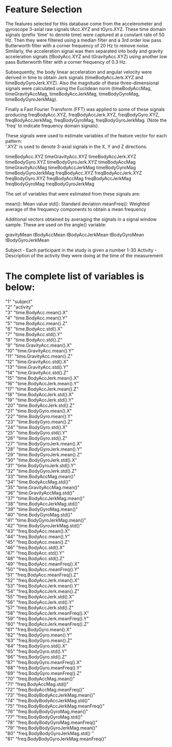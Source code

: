 Feature Selection 
=================

The features selected for this database come from the accelerometer and gyroscope 3-axial raw signals tAcc.XYZ and tGyro.XYZ. These time domain signals (prefix 'time' to denote time) were captured at a constant rate of 50 Hz. Then they were filtered using a median filter and a 3rd order low pass Butterworth filter with a corner frequency of 20 Hz to remove noise. Similarly, the acceleration signal was then separated into body and gravity acceleration signals (tBodyAcc.XYZ and tGravityAcc.XYZ) using another low pass Butterworth filter with a corner frequency of 0.3 Hz. 

Subsequently, the body linear acceleration and angular velocity were derived in time to obtain Jerk signals (timeBodyAccJerk.XYZ and timeBodyGyroJerk.XYZ). Also the magnitude of these three-dimensional signals were calculated using the Euclidean norm (timeBodyAccMag, timeGravityAccMag, timeBodyAccJerkMag, timeBodyGyroMag, timeBodyGyroJerkMag). 

Finally a Fast Fourier Transform (FFT) was applied to some of these signals producing freqBodyAcc.XYZ, freqBodyAccJerk.XYZ, freqBodyGyro.XYZ, freqBodyAccJerkMag, freqBodyGyroMag, freqBodyGyroJerkMag. (Note the 'freq' to indicate frequency domain signals). 

These signals were used to estimate variables of the feature vector for each pattern:  
'.XYZ' is used to denote 3-axial signals in the X, Y and Z directions.

timeBodyAcc.XYZ
timeGravityAcc.XYZ
timeBodyAccJerk.XYZ
timeBodyGyro.XYZ
timeBodyGyroJerk.XYZ
timeBodyAccMag
timeGravityAccMag
timeBodyAccJerkMag
timeBodyGyroMag
timeBodyGyroJerkMag
freqBodyAcc.XYZ
freqBodyAccJerk.XYZ
freqBodyGyro.XYZ
freqBodyAccMag
freqBodyAccJerkMag
freqBodyGyroMag
freqBodyGyroJerkMag

The set of variables that were estimated from these signals are: 

mean(): Mean value
std(): Standard deviation
meanFreq(): Weighted average of the frequency components to obtain a mean frequency


Additional vectors obtained by averaging the signals in a signal window sample. These are used on the angle() variable:

gravityMean
tBodyAccMean
tBodyAccJerkMean
tBodyGyroMean
tBodyGyroJerkMean

Subject - Each participant in the study is given a number 1-30
Activity - Description of the activity they were doing at the time of the measurement

The complete list of variables is below:
=========================================


"1" "subject"  
"2" "activity"  
"3" "time.BodyAcc.mean().X"  
"4" "time.BodyAcc.mean().Y"  
"5" "time.BodyAcc.mean().Z"  
"6" "time.BodyAcc.std().X"  
"7" "time.BodyAcc.std().Y"  
"8" "time.BodyAcc.std().Z"  
"9" "time.GravityAcc.mean().X"  
"10" "time.GravityAcc.mean().Y"  
"11" "time.GravityAcc.mean().Z"  
"12" "time.GravityAcc.std().X"  
"13" "time.GravityAcc.std().Y"  
"14" "time.GravityAcc.std().Z"  
"15" "time.BodyAccJerk.mean().X"  
"16" "time.BodyAccJerk.mean().Y"  
"17" "time.BodyAccJerk.mean().Z"  
"18" "time.BodyAccJerk.std().X"  
"19" "time.BodyAccJerk.std().Y"  
"20" "time.BodyAccJerk.std().Z"  
"21" "time.BodyGyro.mean().X"  
"22" "time.BodyGyro.mean().Y"  
"23" "time.BodyGyro.mean().Z"  
"24" "time.BodyGyro.std().X"  
"25" "time.BodyGyro.std().Y"  
"26" "time.BodyGyro.std().Z"  
"27" "time.BodyGyroJerk.mean().X"  
"28" "time.BodyGyroJerk.mean().Y"  
"29" "time.BodyGyroJerk.mean().Z"  
"30" "time.BodyGyroJerk.std().X"  
"31" "time.BodyGyroJerk.std().Y"  
"32" "time.BodyGyroJerk.std().Z"  
"33" "time.BodyAccMag.mean()"  
"34" "time.BodyAccMag.std()"  
"35" "time.GravityAccMag.mean()"  
"36" "time.GravityAccMag.std()"  
"37" "time.BodyAccJerkMag.mean()"  
"38" "time.BodyAccJerkMag.std()"  
"39" "time.BodyGyroMag.mean()"  
"40" "time.BodyGyroMag.std()"  
"41" "time.BodyGyroJerkMag.mean()"  
"42" "time.BodyGyroJerkMag.std()"  
"43" "freq.BodyAcc.mean().X"  
"44" "freq.BodyAcc.mean().Y"  
"45" "freq.BodyAcc.mean().Z"  
"46" "freq.BodyAcc.std().X"  
"47" "freq.BodyAcc.std().Y"  
"48" "freq.BodyAcc.std().Z"  
"49" "freq.BodyAcc.meanFreq().X"  
"50" "freq.BodyAcc.meanFreq().Y"  
"51" "freq.BodyAcc.meanFreq().Z"  
"52" "freq.BodyAccJerk.mean().X"  
"53" "freq.BodyAccJerk.mean().Y"  
"54" "freq.BodyAccJerk.mean().Z"  
"55" "freq.BodyAccJerk.std().X"  
"56" "freq.BodyAccJerk.std().Y"  
"57" "freq.BodyAccJerk.std().Z"  
"58" "freq.BodyAccJerk.meanFreq().X"  
"59" "freq.BodyAccJerk.meanFreq().Y"  
"60" "freq.BodyAccJerk.meanFreq().Z"  
"61" "freq.BodyGyro.mean().X"  
"62" "freq.BodyGyro.mean().Y"  
"63" "freq.BodyGyro.mean().Z"  
"64" "freq.BodyGyro.std().X"  
"65" "freq.BodyGyro.std().Y"  
"66" "freq.BodyGyro.std().Z"  
"67" "freq.BodyGyro.meanFreq().X"  
"68" "freq.BodyGyro.meanFreq().Y"  
"69" "freq.BodyGyro.meanFreq().Z"  
"70" "freq.BodyAccMag.mean()"  
"71" "freq.BodyAccMag.std()"  
"72" "freq.BodyAccMag.meanFreq()"  
"73" "freq.BodyBodyAccJerkMag.mean()"  
"74" "freq.BodyBodyAccJerkMag.std()"  
"75" "freq.BodyBodyAccJerkMag.meanFreq()"  
"76" "freq.BodyBodyGyroMag.mean()"  
"77" "freq.BodyBodyGyroMag.std()"  
"78" "freq.BodyBodyGyroMag.meanFreq()"  
"79" "freq.BodyBodyGyroJerkMag.mean()"  
"80" "freq.BodyBodyGyroJerkMag.std()  "  
"81" "freq.BodyBodyGyroJerkMag.meanFreq()"  

